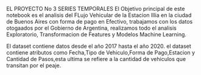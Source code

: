 EL PROYECTO No 3 SERIES TEMPORALES
El Objetivo principal de este notebook es el analisis del FLujo Vehicular de la Estacion Illia en la ciudad de Buenos Aires con forma de pago en Efectivo,
trabajamos con los datos otogaados por  el Gobierno de Argentina, realizamos todo el analisis Exploratorio, Transformacion de Features y Modelos Machine Learning.

El dataset contiene datos desde el año 2017  hasta el año 2020.
el dataset contiene atributos como Fecha,Tipo de Vehiculo,Forma de Pago,Estacion y Cantidad de Pasos,esta ultima se refiere a la cantidad de vehiculos que transitan por el peaje.
